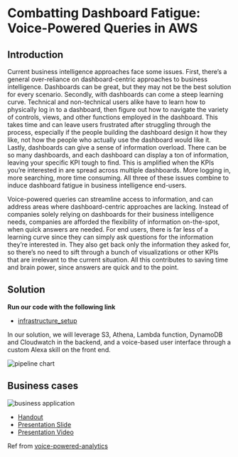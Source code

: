 # Combatting Dashboard Fatigue: Voice-Powered Queries in AWS

## Introduction

Current business intelligence approaches face some issues. First, there’s a general over-reliance on dashboard-centric approaches to business intelligence. Dashboards can be great, but they may not be the best solution for every scenario. Secondly, with dashboards can come a steep learning curve. Technical and non-technical users alike have to learn how to physically log in to a dashboard, then figure out how to navigate the variety of controls, views, and other functions employed in the dashboard. This takes time and can leave users frustrated after struggling through the process, especially if the people building the dashboard design it how they like, not how the people who actually use the dashboard would like it. Lastly, dashboards can give a sense of information overload. There can be so many dashboards, and each dashboard can display a ton of information, leaving your specific KPI tough to find. This is amplified when the KPIs you’re interested in are spread across multiple dashboards. More logging in, more searching, more time consuming. All three of these issues combine to induce dashboard fatigue in business intelligence end-users. 

Voice-powered queries can streamline access to information, and can address areas where dashboard-centric approaches are lacking. Instead of companies solely relying on dashboards for their business intelligence needs, companies are afforded the flexibility of information on-the-spot, when quick answers are needed. For end users, there is far less of a learning curve since they can simply ask questions for the information they’re interested in. They also get back only the information they asked for, so there’s no need to sift through a bunch of visualizations or other KPIs that are irrelevant to the current situation. All this contributes to saving time and brain power, since answers are quick and to the point.

## Solution

**Run our code with the following link**
- [infrastructure_setup](https://github.com/bgg11117/msba6330_trends_proj/blob/main/infrastructure_setup.md)

In our solution, we will leverage S3, Athena, Lambda function, DynamoDB and Cloudwatch in the backend, and a voice-based user interface through a custom Alexa skill on the front end.

![pipeline chart](https://github.com/bgg11117/msba6330_trends_proj/blob/main/pipeline_chart.png)

## Business cases

![business application](https://github.com/bgg11117/msba6330_trends_proj/blob/main/business_application.png)


- [Handout](https://github.com/bgg11117/msba6330_trends_proj/blob/main/BDA_Handout.pdf)
- [Presentation Slide](https://github.com/bgg11117/msba6330_trends_proj/blob/main/BDA_Presentation.pdf)
- [Presentation Video](https://www.youtube.com/watch?v=qRmGPqDZKy8)

Ref from [voice-powered-analytics](https://github.com/awslabs/voice-powered-analytics)
